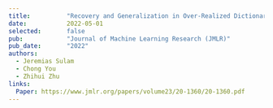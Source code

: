 ```yaml
---
title:          "Recovery and Generalization in Over-Realized Dictionary Learning"
date:           2022-05-01
selected:       false
pub:            "Journal of Machine Learning Research (JMLR)"
pub_date:       "2022"
authors:
  - Jeremias Sulam
  - Chong You
  - Zhihui Zhu
links:
  Paper: https://www.jmlr.org/papers/volume23/20-1360/20-1360.pdf
---
```

